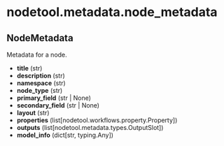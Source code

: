 # nodetool.metadata.node_metadata

## NodeMetadata

Metadata for a node.

- **title** (str)
- **description** (str)
- **namespace** (str)
- **node_type** (str)
- **primary_field** (str | None)
- **secondary_field** (str | None)
- **layout** (str)
- **properties** (list[nodetool.workflows.property.Property])
- **outputs** (list[nodetool.metadata.types.OutputSlot])
- **model_info** (dict[str, typing.Any])

